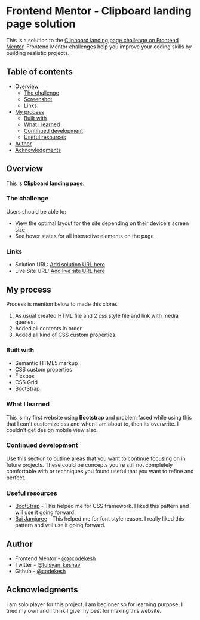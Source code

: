 # Frontend Mentor - Clipboard landing page solution

This is a solution to the [Clipboard landing page challenge on Frontend Mentor](https://www.frontendmentor.io/challenges/clipboard-landing-page-5cc9bccd6c4c91111378ecb9). Frontend Mentor challenges help you improve your coding skills by building realistic projects. 

## Table of contents

- [Overview](#overview)
  - [The challenge](#the-challenge)
  - [Screenshot](#screenshot)
  - [Links](#links)
- [My process](#my-process)
  - [Built with](#built-with)
  - [What I learned](#what-i-learned)
  - [Continued development](#continued-development)
  - [Useful resources](#useful-resources)
- [Author](#author)
- [Acknowledgments](#acknowledgments)

## Overview

This is **Clipboard landing page**.

### The challenge

Users should be able to:

- View the optimal layout for the site depending on their device's screen size
- See hover states for all interactive elements on the page

### Links

- Solution URL: [Add solution URL here](https://your-solution-url.com)
- Live Site URL: [Add live site URL here](https://your-live-site-url.com)

## My process

Process is mention below to made this clone.
1. As usual created HTML file and 2 css style file and link with media queries.
2. Added all contents in order.
3. Added all kind of CSS custom properties.

### Built with

- Semantic HTML5 markup
- CSS custom properties
- Flexbox
- CSS Grid
- [BootStrap](https://getbootstrap.com/)

### What I learned

This is my first website using **Bootstrap** and problem faced while using this that I can't customize css and when I am about to, then its overwrite. I couldn't get design mobile view also.

### Continued development

Use this section to outline areas that you want to continue focusing on in future projects. These could be concepts you're still not completely comfortable with or techniques you found useful that you want to refine and perfect.

### Useful resources

- [BootStrap](https://getbootstrap.com/) - This helped me for CSS framework. I liked this pattern and will use it going forward.
- [Bai Jamjuree](https://fonts.google.com/specimen/Bai+Jamjuree) - This helped me for font style reason. I really liked this pattern and will use it going forward.

## Author

- Frontend Mentor - [@@codekesh](https://www.frontendmentor.io/profile/codekesh)
- Twitter - [@tulsyan_keshav](https://twitter.com/tulsyan_keshav)
- Github - [@codekesh](https://github.com/codekesh)

## Acknowledgments

I am solo player for this project. I am beginner so for learning purpose, I tried my own and I think I give my best for making this website.